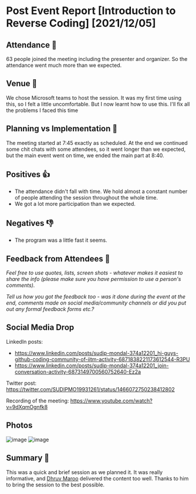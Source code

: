 # Post Event Report [Introduction to Reverse Coding] [2021/12/05]

## Attendance :dancers:

63 people joined the meeting including the presenter and organizer. So the attendance went much more than we expected.

## Venue :school:

We chose Microsoft teams to host the session. It was my first time using this, so I felt a little uncomfortable. But I now learnt how to use this. I'll fix all the problems I faced this time

## Planning vs Implementation :paperclip:

The meeting started at 7:45 exactly as scheduled. At the end we continued some chit chats with some attendees, so it went longer than we expected, but the main event went on time, we ended the main part at 8:40.



## Positives :+1:

* The attendance didn't fall with time. We hold almost a constant number of people attending the session throughout the whole time.
* We got a lot more participation than we expected.

## Negatives :-1:

* The program was a little fast it seems.

## Feedback from Attendees :speech_balloon:

*Feel free to use quotes, lists, screen shots - whatever makes it easiest to share the info (please make sure you have permission to use a person's comments).* 

*Tell us how you got the feedback too - was it done during the event at the end, comments made on social media/community channels or did you put out any formal feedback forms etc.?* 


## Social Media Drop 

LinkedIn posts: 
* https://www.linkedin.com/posts/sudip-mondal-374a12201_hi-guys-github-coding-community-of-iitm-activity-6871838221173612544-R3PU
* https://www.linkedin.com/posts/sudip-mondal-374a12201_join-conversation-activity-6873149700560752640-Ez2a

Twitter post: https://twitter.com/SUDIPMO19931261/status/1466072750238412802

Recording of the meeting: https://www.youtube.com/watch?v=9dXqmOgnfk8

## Photos 
![image](https://user-images.githubusercontent.com/74463091/144754366-3e2bb248-5f84-44b8-89ca-d5e7ac0b6c22.png)
![image](https://user-images.githubusercontent.com/74463091/144754371-1282ed2c-3519-4e8d-aea7-1dd4b43be1cf.png)


## Summary :thought_balloon:

This was a quick and brief session as we planned it. It was really informative, and [Dhruv Maroo](https://github.com/DMaroo) delivered the content too well. Thanks to him to bring the session to the best possible.

